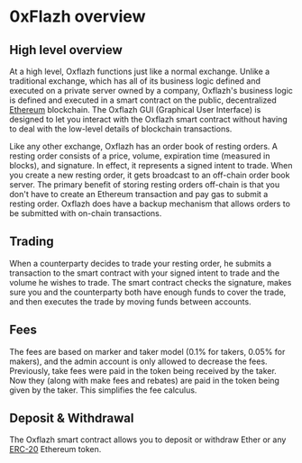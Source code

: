 # 0xFlazh overview 

## High level overview

At a high level, Oxflazh functions just like a normal exchange. Unlike a traditional exchange, which has all of its business logic defined and executed on a private server owned by a company, Oxflazh's business logic is defined and executed in a smart contract on the public, decentralized [Ethereum](https://ethereum.org) blockchain. The Oxflazh GUI (Graphical User Interface) is designed to let you interact with the Oxflazh smart contract without having to deal with the low-level details of blockchain transactions.

Like any other exchange, Oxflazh has an order book of resting orders. A resting order consists of a price, volume, expiration time (measured in blocks), and signature. In effect, it represents a signed intent to trade. When you create a new resting order, it gets broadcast to an off-chain order book server. The primary benefit of storing resting orders off-chain is that you don't have to create an Ethereum transaction and pay gas to submit a resting order. Oxflazh does have a backup mechanism that allows orders to be submitted with on-chain transactions.

## Trading

When a counterparty decides to trade your resting order, he submits a transaction to the smart contract with your signed intent to trade and the volume he wishes to trade. The smart contract checks the signature, makes sure you and the counterparty both have enough funds to cover the trade, and then executes the trade by moving funds between accounts.

## Fees

The fees are based on marker and taker model (0.1% for takers, 0.05% for makers), and the admin account is only allowed to decrease the fees.
Previously, take fees were paid in the token being received by the taker. Now they (along with make fees and rebates) are paid in the token being given by the taker. This simplifies the fee calculus.


## Deposit & Withdrawal

The Oxflazh smart contract allows you to deposit or withdraw Ether or any [ERC-20](https://github.com/ethereum/EIPs/issues/20) Ethereum token.